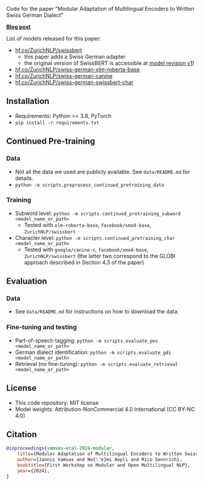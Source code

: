 Code for the paper "Modular Adaptation of Multilingual Encoders to Written Swiss German Dialect"

**[Blog post](https://vamvas.ch/swiss-german-encoder)**

List of models released for this paper:
* [hf.co/ZurichNLP/swissbert](https://hf.co/ZurichNLP/swissbert)
  * this paper adds a Swiss German adapter
  * the original version of SwissBERT is accessible at [model revision v1](https://huggingface.co/ZurichNLP/swissbert/tree/v1))
* [hf.co/ZurichNLP/swiss-german-xlm-roberta-base](https://hf.co/ZurichNLP/swiss-german-xlm-roberta-base)
* [hf.co/ZurichNLP/swiss-german-canine](https://hf.co/ZurichNLP/swiss-german-canine)
* [hf.co/ZurichNLP/swiss-german-swissbert-char](https://hf.co/ZurichNLP/swiss-german-swissbert-char)


## Installation

- Requirements: Python >= 3.8, PyTorch
- `pip install -r requirements.txt`

## Continued Pre-training

### Data

- Not all the data we used are publicly available. See `data/README.md` for details.
- `python -m scripts.preprocess_continued_pretraining_data`

### Training

- Subword level: `python -m scripts.continued_pretraining_subword <model_name_or_path>`
  - Tested with `xlm-roberta-base`, `facebook/xmod-base`, `ZurichNLP/swissbert`
- Character level: `python -m scripts.continued_pretraining_char <model_name_or_path>`
  - Tested with `google/canine-s`, `facebook/xmod-base`, `ZurichNLP/swissbert` (the latter two correspond to the GLOBI approach described in Section 4.3 of the paper)

## Evaluation

### Data
- See `data/README.md` for instructions on how to download the data.

### Fine-tuning and testing

- Part-of-speech tagging: `python -m scripts.evaluate_pos <model_name_or_path>`
- German dialect identification: `python -m scripts.evaluate_gdi <model_name_or_path>`
- Retrieval (no fine-tuning): `python -m scripts.evaluate_retrieval <model_name_or_path>`

## License
- This code repository: MIT license
- Model weights: Attribution-NonCommercial 4.0 International (CC BY-NC 4.0)

## Citation

```bibtex
@inproceedings{vamvas-etal-2024-modular,
	title={Modular Adaptation of Multilingual Encoders to Written Swiss German Dialect},
	author={Jannis Vamvas and No{\"e}mi Aepli and Rico Sennrich},
	booktitle={First Workshop on Modular and Open Multilingual NLP},
	year={2024},
}
```
